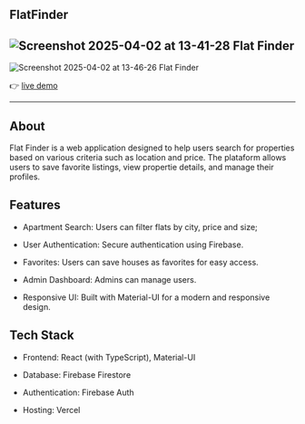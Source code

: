## FlatFinder


![Screenshot 2025-04-02 at 13-41-28 Flat Finder](https://github.com/user-attachments/assets/b240f3f2-7775-42cd-92de-6b5d46c601d3)
---
![Screenshot 2025-04-02 at 13-46-26 Flat Finder](https://github.com/user-attachments/assets/df081589-a506-474c-8922-10042119c308)


:point_right: [live demo](https://flat-finder-gamma.vercel.app/)

---


## About 
Flat Finder is a web application designed to help users search for properties based on various criteria such as location and price. The plataform allows users to save favorite listings, view propertie details, and manage their profiles.

## Features

- Apartment Search: Users can filter flats by city, price and size;

- User Authentication: Secure authentication using Firebase.

- Favorites: Users can save houses as favorites for easy access.

- Admin Dashboard: Admins can manage users.

- Responsive UI: Built with Material-UI for a modern and responsive design.


## Tech Stack

- Frontend: React (with TypeScript), Material-UI

- Database: Firebase Firestore 

- Authentication: Firebase Auth

- Hosting: Vercel
